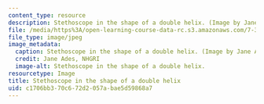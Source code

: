 ```yaml
---
content_type: resource
description: Stethoscope in the shape of a double helix. (Image by Jane Ades, NHGRI.)
file: /media/https%3A/open-learning-course-data-rc.s3.amazonaws.com/7-342-personal-genomics-and-medicine-whats-in-your-genome-spring-2014/c1706bb370c672d2057abae5d59868a7_7-342s14.jpg
file_type: image/jpeg
image_metadata:
  caption: Stethoscope in the shape of a double helix. (Image by Jane Ades, [NHGRI](http://www.genome.gov).)
  credit: Jane Ades, NHGRI
  image-alt: Stethoscope in the shape of a double helix.
resourcetype: Image
title: Stethoscope in the shape of a double helix
uid: c1706bb3-70c6-72d2-057a-bae5d59868a7
---
```

